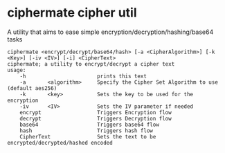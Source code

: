 # ciphermate cipher util

A utility that aims to ease simple encryption/decryption/hashing/base64 tasks

    ciphermate <encrypt/decrypt/base64/hash> [-a <CipherAlgorithm>] [-k <Key>] [-iv <IV>] [-i] <CipherText>
    ciphermate; a utility to encrypt/decrypt a cipher text
    usage:
        -h                       prints this text
        -a       <algorithm>     Specify the Cipher Set Algorithm to use (default aes256)
        -k       <key>           Sets the key to be used for the encryption
        -iv      <IV>            Sets the IV parameter if needed
        encrypt                  Triggers Encryption flow
        decrypt                  Triggers Decryption flow
        base64                   Triggers base64 flow
        hash                     Triggers hash flow
        CipherText               Sets the text to be encrypted/decrypted/hashed encoded
